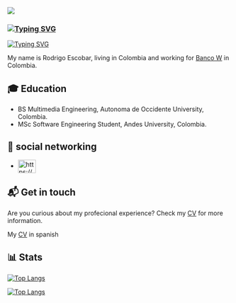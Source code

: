 ![](https://komarev.com/ghpvc/?username=brayanhenao&color=red&base=1574)
### [![Typing SVG](https://readme-typing-svg.demolab.com?font=Fira+Code&duration=1&pause=1000&repeat=false&random=false&width=435&lines=Hi+People+%F0%9F%91%8B+)](https://git.io/typing-svg) 
[![Typing SVG](https://readme-typing-svg.demolab.com?font=Fira+Code&pause=1000&repeat=true&random=false&width=435&lines=I'm+Frontend+Developer)](https://git.io/typing-svg)

My name is Rodrigo Escobar, living in Colombia and working for [Banco W](https://www.bancow.com.co/) in Colombia.

## 🎓 Education
  - BS Multimedia Engineering, Autonoma de Occidente University, Colombia.
  - MSc Software Engineering Student, Andes University, Colombia.

## 🔗 social networking

  - <a href="https://linkedin.com/in/https://www.linkedin.com/in/ocralo/" target="blank"><img align="center" src="https://raw.githubusercontent.com/rahuldkjain/github-profile-readme-generator/master/src/images/icons/Social/linked-in-alt.svg" alt="https://www.linkedin.com/in/dalejan/" height="30" width="40" /></a>

## 📬 Get in touch

Are you curious about my profecional experience? Check my [CV](resources/Rodrigo_Escobar_Lopez-CV-EN.pdf) for more information.

My [CV](resources/Rodrigo_Escobar_Lopez-CV-ES.pdf) in spanish

## 📊 Stats

[![Top Langs](https://github-readme-stats.vercel.app/api?username=ocralo&show_icons=true&locale=en&theme=vue-dark)](https://github.com/anuraghazra/github-readme-stats)

[![Top Langs](https://github-readme-stats.vercel.app/api/top-langs/?username=ocralo&layout=donut&theme=vue-dark&hide=swift,shaderlab,java,hlsl,c%23&langs_count=6)](https://github.com/anuraghazra/github-readme-stats)


<!--
**ocralo/ocralo** is a ✨ _special_ ✨ repository because its `README.md` (this file) appears on your GitHub profile.

Here are some ideas to get you started:

- 🔭 I’m currently working on ...
- 🌱 I’m currently learning ...
- 👯 I’m looking to collaborate on ...
- 🤔 I’m looking for help with ...
- 💬 Ask me about ...
- 📫 How to reach me: ...
- 😄 Pronouns: ...
- ⚡ Fun fact: ...
-->
